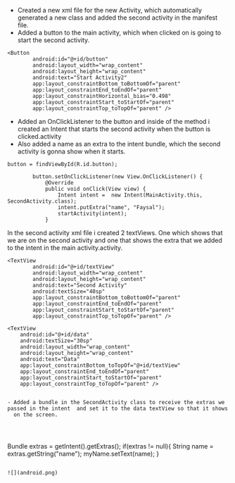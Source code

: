 
- Created a new xml file for the new Activity, which automatically generated a new class and added the second activity in the manifest file.
- Added a button to the main activity,  which when clicked on is going to start the second activity.

```
<Button
        android:id="@+id/button"
        android:layout_width="wrap_content"
        android:layout_height="wrap_content"
        android:text="Start Activity2"
        app:layout_constraintBottom_toBottomOf="parent"
        app:layout_constraintEnd_toEndOf="parent"
        app:layout_constraintHorizontal_bias="0.498"
        app:layout_constraintStart_toStartOf="parent"
        app:layout_constraintTop_toTopOf="parent" />

```
- Added an OnClickListener to the button and inside of the method i created an Intent that starts the second activity when the button is clicked.activity
- Also added a name as an extra to the intent bundle, which the second activity is gonna show when it starts.

```
button = findViewById(R.id.button);

        button.setOnClickListener(new View.OnClickListener() {
            @Override
            public void onClick(View view) {
                Intent intent =  new Intent(MainActivity.this, SecondActivity.class);
                intent.putExtra("name", "Faysal");
                startActivity(intent);
            }
```


In the second activity xml file i created 2 textViews. One which shows that we are on the second activity and one that shows the extra that
we added to the intent in the main activity.activity.




```
<TextView
        android:id="@+id/textView"
        android:layout_width="wrap_content"
        android:layout_height="wrap_content"
        android:text="Second Activity"
        android:textSize="40sp"
        app:layout_constraintBottom_toBottomOf="parent"
        app:layout_constraintEnd_toEndOf="parent"
        app:layout_constraintStart_toStartOf="parent"
        app:layout_constraintTop_toTopOf="parent" />
```
    <TextView
        android:id="@+id/data"
        android:textSize="30sp"
        android:layout_width="wrap_content"
        android:layout_height="wrap_content"
        android:text="Data"
        app:layout_constraintBottom_toTopOf="@+id/textView"
        app:layout_constraintEnd_toEndOf="parent"
        app:layout_constraintStart_toStartOf="parent"
        app:layout_constraintTop_toTopOf="parent" />
```

- Added a bundle in the SecondActivity class to receive the extras we passed in the intent  and set it to the data textView so that it shows
  on the screen.




```

Bundle extras = getIntent().getExtras();
        if(extras != null){
            String name = extras.getString("name");
            myName.setText(name);
        }

```

![](android.png)